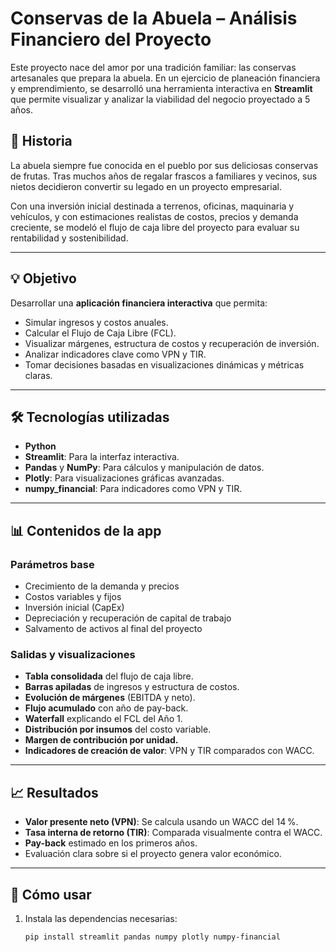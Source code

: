 # Conservas de la Abuela – Análisis Financiero del Proyecto

Este proyecto nace del amor por una tradición familiar: las conservas artesanales que prepara la abuela. En un ejercicio de planeación financiera y emprendimiento, se desarrolló una herramienta interactiva en **Streamlit** que permite visualizar y analizar la viabilidad del negocio proyectado a 5 años.

## 📘 Historia

La abuela siempre fue conocida en el pueblo por sus deliciosas conservas de frutas. Tras muchos años de regalar frascos a familiares y vecinos, sus nietos decidieron convertir su legado en un proyecto empresarial.

Con una inversión inicial destinada a terrenos, oficinas, maquinaria y vehículos, y con estimaciones realistas de costos, precios y demanda creciente, se modeló el flujo de caja libre del proyecto para evaluar su rentabilidad y sostenibilidad.

---

## 💡 Objetivo

Desarrollar una **aplicación financiera interactiva** que permita:

- Simular ingresos y costos anuales.
- Calcular el Flujo de Caja Libre (FCL).
- Visualizar márgenes, estructura de costos y recuperación de inversión.
- Analizar indicadores clave como VPN y TIR.
- Tomar decisiones basadas en visualizaciones dinámicas y métricas claras.

---

## 🛠️ Tecnologías utilizadas

- **Python**
- **Streamlit**: Para la interfaz interactiva.
- **Pandas** y **NumPy**: Para cálculos y manipulación de datos.
- **Plotly**: Para visualizaciones gráficas avanzadas.
- **numpy_financial**: Para indicadores como VPN y TIR.

---

## 📊 Contenidos de la app

### Parámetros base

- Crecimiento de la demanda y precios
- Costos variables y fijos
- Inversión inicial (CapEx)
- Depreciación y recuperación de capital de trabajo
- Salvamento de activos al final del proyecto

### Salidas y visualizaciones

- **Tabla consolidada** del flujo de caja libre.
- **Barras apiladas** de ingresos y estructura de costos.
- **Evolución de márgenes** (EBITDA y neto).
- **Flujo acumulado** con año de pay-back.
- **Waterfall** explicando el FCL del Año 1.
- **Distribución por insumos** del costo variable.
- **Margen de contribución por unidad.**
- **Indicadores de creación de valor**: VPN y TIR comparados con WACC.

---

## 📈 Resultados

- **Valor presente neto (VPN)**: Se calcula usando un WACC del 14 %.
- **Tasa interna de retorno (TIR)**: Comparada visualmente contra el WACC.
- **Pay-back** estimado en los primeros años.
- Evaluación clara sobre si el proyecto genera valor económico.

---

## 🚀 Cómo usar

1. Instala las dependencias necesarias:
   ```bash
   pip install streamlit pandas numpy plotly numpy-financial
